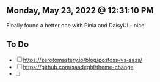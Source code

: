 ## Monday, May 23, 2022 @ 12:31:10 PM

Finally found a better one with Pinia and DaisyUI - nice!

## To Do
- [ ] https://zerotomastery.io/blog/postcss-vs-sass/
- [ ] https://github.com/saadeghi/theme-change
- [ ]
